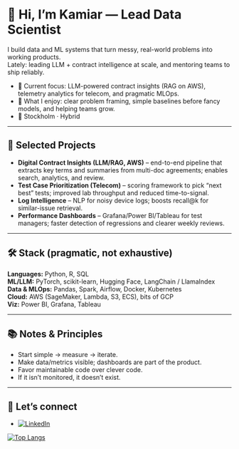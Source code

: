 # 👋 Hi, I’m Kamiar — Lead Data Scientist

I build data and ML systems that turn messy, real-world problems into working products.  
Lately: leading LLM + contract intelligence at scale, and mentoring teams to ship reliably.

- 🔭 Current focus: LLM-powered contract insights (RAG on AWS), telemetry analytics for telecom, and pragmatic MLOps.
- 🧭 What I enjoy: clear problem framing, simple baselines before fancy models, and helping teams grow.
- 📍 Stockholm · Hybrid

---

## 🔎 Selected Projects

- **Digital Contract Insights (LLM/RAG, AWS)** – end-to-end pipeline that extracts key terms and summaries from multi-doc agreements; enables search, analytics, and review.
- **Test Case Prioritization (Telecom)** – scoring framework to pick “next best” tests; improved lab throughput and reduced time-to-signal.
- **Log Intelligence** – NLP for noisy device logs; boosts recall@k for similar-issue retrieval.
- **Performance Dashboards** – Grafana/Power BI/Tableau for test managers; faster detection of regressions and clearer weekly reviews.

---

## 🛠️ Stack (pragmatic, not exhaustive)

**Languages:** Python, R, SQL  
**ML/LLM:** PyTorch, scikit-learn, Hugging Face, LangChain / LlamaIndex  
**Data & MLOps:** Pandas, Spark, Airflow, Docker, Kubernetes  
**Cloud:** AWS (SageMaker, Lambda, S3, ECS), bits of GCP  
**Viz:** Power BI, Grafana, Tableau

---

## 📚 Notes & Principles

- Start simple → measure → iterate.
- Make data/metrics visible; dashboards are part of the product.
- Favor maintainable code over clever code.
- If it isn’t monitored, it doesn’t exist.

---

## 🤝 Let’s connect

- [![LinkedIn](https://img.shields.io/badge/-LinkedIn-0077B5?style=flat&logo=linkedin&logoColor=white)](https://www.linkedin.com/in/kamiarradnosrati/)



<!--## 📊 GitHub Stats-->

<!--[![Your GitHub Stats](https://github-readme-stats.vercel.app/api?username=kamra34&show_icons=true&theme=radical)](https://github.com/kamra34/github-readme-stats)-->


[![Top Langs](https://github-readme-stats.vercel.app/api/top-langs/?username=kamra34&layout=compact&theme=radical&exclude=Mathematica,TeX,MATLAB)](https://github.com/kamra34/github-readme-stats)



